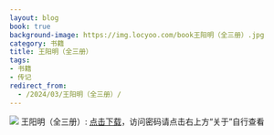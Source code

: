 ```yaml
---
layout: blog
book: true
background-image: https://img.locyoo.com/book王阳明（全三册）.jpg
category: 书籍
title: 王阳明（全三册）
tags:
- 书籍
- 传记
redirect_from:
  - /2024/03/王阳明（全三册）/
---
```

![](https://img.locyoo.com/book王阳明（全三册）.jpg)
王阳明（全三册）: <a name = "ref1" href="https://url18.ctfile.com/f/50983618-1063935677-5b2d42?p=3619">点击下载</a>，访问密码请点击右上方“关于”自行查看